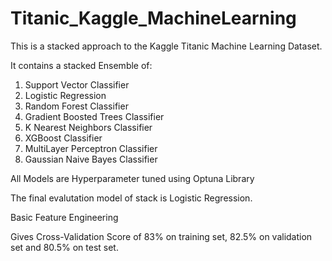 # Titanic_Kaggle_MachineLearning

This is a stacked approach to the Kaggle Titanic Machine Learning Dataset.

It contains a stacked Ensemble of:
1. Support Vector Classifier
2. Logistic Regression
3. Random Forest Classifier
4. Gradient Boosted Trees Classifier
5. K Nearest Neighbors Classifier
6. XGBoost Classifier
7. MultiLayer Perceptron Classifier
8. Gaussian Naive Bayes Classifier

All Models are Hyperparameter tuned using Optuna Library

The final evalutation model of stack is Logistic Regression.

Basic Feature Engineering

Gives Cross-Validation Score of 83% on training set, 82.5% on validation set and 80.5% on test set.
